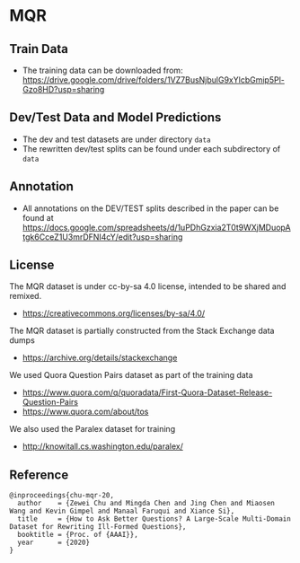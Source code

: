 # MQR

## Train Data

- The training data can be downloaded from: https://drive.google.com/drive/folders/1VZ7BusNjbulG9xYlcbGmip5Pl-Gzo8HD?usp=sharing

## Dev/Test Data and Model Predictions

- The dev and test datasets are under directory ```data```
- The rewritten dev/test splits can be found under each subdirectory of ```data```

## Annotation

- All annotations on the DEV/TEST splits described in the paper can be found at https://docs.google.com/spreadsheets/d/1uPDhGzxia2T0t9WXjMDuopAtgk6CceZ1U3mrDFNI4cY/edit?usp=sharing

## License

The MQR dataset is under cc-by-sa 4.0 license, intended to be shared and remixed. 
- https://creativecommons.org/licenses/by-sa/4.0/

The MQR dataset is partially constructed from the Stack Exchange data dumps 
- https://archive.org/details/stackexchange

We used Quora Question Pairs dataset as part of the training data
- https://www.quora.com/q/quoradata/First-Quora-Dataset-Release-Question-Pairs
- https://www.quora.com/about/tos

We also used the Paralex dataset for training
- http://knowitall.cs.washington.edu/paralex/




## Reference

```
@inproceedings{chu-mqr-20,
  author    = {Zewei Chu and Mingda Chen and Jing Chen and Miaosen Wang and Kevin Gimpel and Manaal Faruqui and Xiance Si},
  title     = {How to Ask Better Questions? A Large-Scale Multi-Domain Dataset for Rewriting Ill-Formed Questions},
  booktitle = {Proc. of {AAAI}},
  year      = {2020}
}
```
